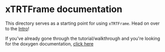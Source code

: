 # xTRTFrame documentation

This directory serves as a starting point for using `xTRTFrame`. Head
on over to the [Intro](Intro.md)!

If you've already gone through the tutorial/walkthrough and you're
looking for the doxygen documentation, [click
here](http://webhome.phy.duke.edu/~ddavis/xTRTFrame/)

